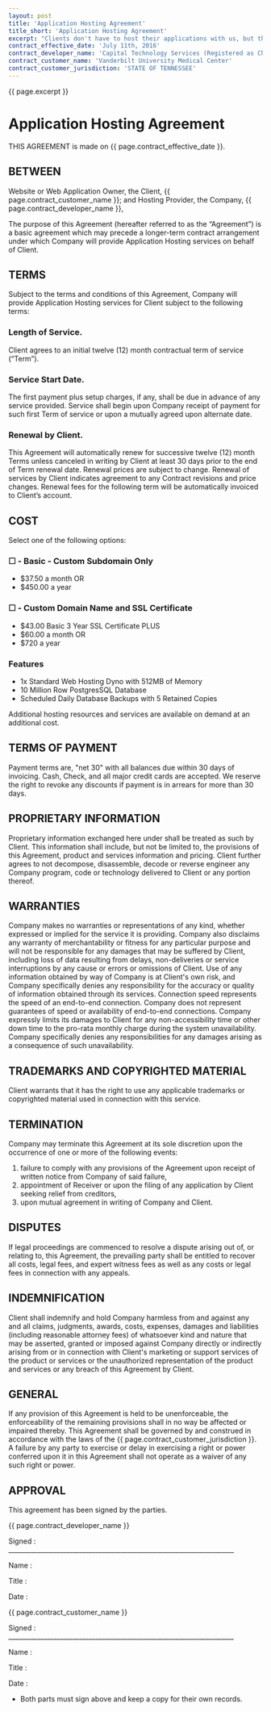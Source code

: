 ```yaml
---
layout: post
title: 'Application Hosting Agreement'
title_short: 'Application Hosting Agreement'
excerpt: "Clients don't have to host their applications with us, but there are times when it makes sense for us to care for the infrastructure. Here's our starter agreement for your review."
contract_effective_date: 'July 11th, 2016'
contract_developer_name: 'Capital Technology Services (Registered as Chapin Technology Service LLC)'
contract_customer_name: 'Vanderbilt University Medical Center'
contract_customer_jurisdiction: 'STATE OF TENNESSEE'
---
```


{{ page.excerpt }}

# Application Hosting Agreement

THIS AGREEMENT is made on {{ page.contract_effective_date }}.

## BETWEEN

Website or Web Application Owner, the Client,
{{ page.contract_customer_name }}; and Hosting Provider, the Company,
{{ page.contract_developer_name }},

The purpose of this Agreement (hereafter referred to as the “Agreement”) is a
basic agreement which may precede a longer-term contract arrangement under which
Company will provide Application Hosting services on behalf of Client.

## TERMS

Subject to the terms and conditions of this Agreement, Company will provide
Application Hosting services for Client subject to the following terms:

### Length of Service.

Client agrees to an initial twelve (12) month contractual term of service
(“Term”).

### Service Start Date.

The first payment plus setup charges, if any, shall be due in advance of any
service provided. Service shall begin upon Company receipt of payment for such
first Term of service or upon a mutually agreed upon alternate date.

### Renewal by Client.

This Agreement will automatically renew for successive twelve (12) month Terms
unless canceled in writing by Client at least 30 days prior to the end of Term
renewal date. Renewal prices are subject to change. Renewal of services by
Client indicates agreement to any Contract revisions and price changes. Renewal
fees for the following term will be automatically invoiced to Client’s account.

## COST

Select one of the following options:

### ☐ - Basic - Custom Subdomain Only

* $37.50 a month OR
* $450.00 a year

### ☐ - Custom Domain Name and SSL Certificate

* $43.00 Basic 3 Year SSL Certificate PLUS
* $60.00 a month OR
* $720 a year

### Features

* 1x Standard Web Hosting Dyno with 512MB of Memory
* 10 Million Row PostgresSQL Database
* Scheduled Daily Database Backups with 5 Retained Copies

Additional hosting resources and services are available on demand at an
additional cost.

## TERMS OF PAYMENT

Payment terms are, "net 30" with all balances due within 30 days of invoicing.
Cash, Check, and all major credit cards are accepted. We reserve the right to
revoke any discounts if payment is in arrears for more than 30 days.

## PROPRIETARY INFORMATION

Proprietary information exchanged here under shall be treated as such by Client.
This information shall include, but not be limited to, the provisions of this
Agreement, product and services information and pricing. Client further agrees
to not decompose, disassemble, decode or reverse engineer any Company program,
code or technology delivered to Client or any portion thereof.

## WARRANTIES

Company makes no warranties or representations of any kind, whether expressed or
implied for the service it is providing. Company also disclaims any warranty of
merchantability or fitness for any particular purpose and will not be
responsible for any damages that may be suffered by Client, including loss of
data resulting from delays, non-deliveries or service interruptions by any cause
or errors or omissions of Client. Use of any information obtained by way of
Company is at Client's own risk, and Company specifically denies any
responsibility for the accuracy or quality of information obtained through its
services. Connection speed represents the speed of an end-to-end connection.
Company does not represent guarantees of speed or availability of end-to-end
connections. Company expressly limits its damages to Client for any
non-accessibility time or other down time to the pro-rata monthly charge during
the system unavailability. Company specifically denies any responsibilities for
any damages arising as a consequence of such unavailability.

## TRADEMARKS AND COPYRIGHTED MATERIAL

Client warrants that it has the right to use any applicable trademarks or
copyrighted material used in connection with this service.

## TERMINATION

Company may terminate this Agreement at its sole discretion upon the occurrence
of one or more of the following events:

1.  failure to comply with any provisions of the Agreement upon receipt of
    written notice from Company of said failure,
1.  appointment of Receiver or upon the filing of any application by Client
    seeking relief from creditors,
1.  upon mutual agreement in writing of Company and Client.

## DISPUTES

If legal proceedings are commenced to resolve a dispute arising out of, or
relating to, this Agreement, the prevailing party shall be entitled to recover
all costs, legal fees, and expert witness fees as well as any costs or legal
fees in connection with any appeals.

## INDEMNIFICATION

Client shall indemnify and hold Company harmless from and against any and all
claims, judgments, awards, costs, expenses, damages and liabilities (including
reasonable attorney fees) of whatsoever kind and nature that may be asserted,
granted or imposed against Company directly or indirectly arising from or in
connection with Client's marketing or support services of the product or
services or the unauthorized representation of the product and services or any
breach of this Agreement by Client.

## GENERAL

If any provision of this Agreement is held to be unenforceable, the
enforceability of the remaining provisions shall in no way be affected or
impaired thereby. This Agreement shall be governed by and construed in
accordance with the laws of the {{ page.contract_customer_jurisdiction }}.
A failure by any party to exercise or delay in exercising a right or power
conferred upon it in this Agreement shall not operate as a waiver of any such
right or power.

## APPROVAL

This agreement has been signed by the parties.

{{ page.contract_developer_name }}

Signed : ______________________________________________________________________

Name :

Title :

Date :

{{ page.contract_customer_name }}

Signed : ______________________________________________________________________

Name :

Title :

Date :

* Both parts must sign above and keep a copy for their own records.
